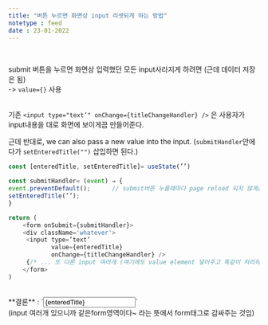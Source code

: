 ```yaml
---
title: "버튼 누르면 화면상 input 리셋되게 하는 방법"
notetype : feed
date : 23-01-2022
---
```


<br />

submit 버튼을 누르면 화면상 입력했던 모든 input사라지게 하려면 (근데 데이터 저장은 됨)
<br />
-> `value={}` 사용
<br />
<br />

기존 `<input type="text’" onChange={titleChangeHandler} />` 은 사용자가 input내용을 대로 화면에 보이게끔 만들어준다. 

근데 반대로, we can also pass a new value into the input. (`submitHandler`안에다가 `setEnteredTitle("")` 삽입하면 된다.)

```js
const [enteredTitle, setEnteredTitle]= useState(’’)

const submitHandler= (event) ⇒ {
event.preventDefault();      // submit버튼 누를때마다 page reload 되지 않게끔.
setEnteredTitle(’’);
}

return (
	<form onSubmit={submitHandler}>
    <div className='whatever'>
     <input type=’text’ 
            value={enteredTitle} 
            onChange={titleChangeHandler} />
     {/* ... 또 다른 input 여러개 (여기에도 value element 넣어주고 똑같이 처리하면 input clear가능) */}
    </form>   
)

```

<br />
**결론** : `<input type="text" value={enteredTitle} onChange={titleChangeHandler} />`

<br/>
(input 여러개 있으니까 같은form영역이다~ 라는 뜻에서 form태그로 감싸주는 것임)
